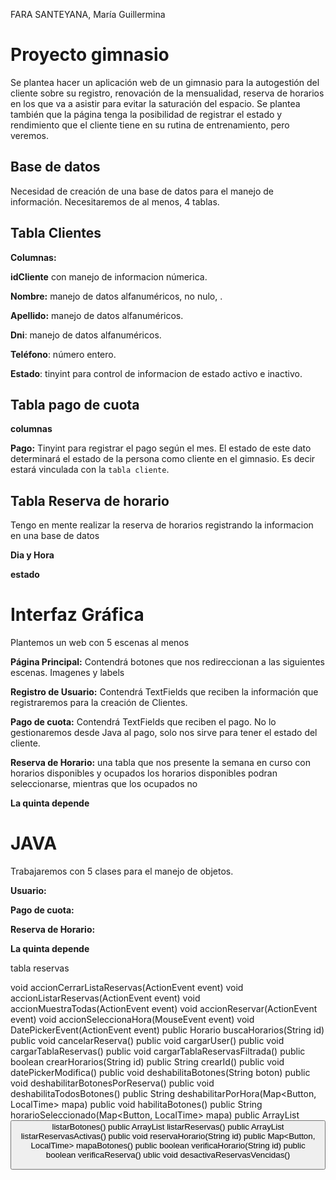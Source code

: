FARA SANTEYANA, María Guillermina

# Proyecto gimnasio 
Se plantea hacer un aplicación web de un gimnasio para la autogestión del cliente sobre su registro, renovación de la mensualidad, reserva de horarios en los que va a asistir para evitar la saturación del espacio. Se plantea también que la página tenga la posibilidad de registrar el estado y rendimiento que el cliente tiene en su rutina de entrenamiento, pero veremos.

## Base de datos 
Necesidad de creación de una base de datos para el manejo de información. Necesitaremos de al menos, 4 tablas.
## Tabla Clientes 
**Columnas:**

**idCliente** con manejo de informacion númerica.

**Nombre:** manejo de datos alfanuméricos, no nulo, .

**Apellido:** manejo de datos alfanuméricos.

**Dni**: manejo de datos alfanuméricos.

**Teléfono**: número entero.

**Estado**: tinyint para control de informacion de estado activo e inactivo. 

## Tabla pago de cuota 
**columnas**

**Pago:** Tinyint para registrar el pago según el mes. El estado de este dato determinará el estado de la persona como cliente en el gimnasio. Es decir estará vinculada con la ``tabla cliente``. 

## Tabla Reserva de horario 
Tengo en mente realizar la reserva de horarios registrando la informacion en una base de  datos

**Dia y Hora**

**estado**

# Interfaz Gráfica 
 Plantemos un web con 5 escenas al menos

**Página Principal:** Contendrá botones que nos redireccionan a las siguientes escenas. Imagenes y labels 

**Registro de Usuario:** Contendrá TextFields que reciben la información que registraremos para la creación de Clientes.

**Pago de cuota:** Contendrá TextFields que reciben el pago. No lo gestionaremos desde Java al pago, solo nos sirve para tener el estado del cliente.

**Reserva de Horario:** una tabla que nos presente la semana en curso con horarios disponibles y ocupados 
los horarios disponibles podran seleccionarse, mientras que los ocupados no 


**La quinta depende**

# JAVA 

Trabajaremos con 5 clases para el manejo de objetos.

**Usuario:**

**Pago de cuota:**

**Reserva de Horario:**

**La quinta depende**





tabla reservas

void accionCerrarListaReservas(ActionEvent event) 
void accionListarReservas(ActionEvent event)
 void accionMuestraTodas(ActionEvent event)
 void accionReservar(ActionEvent event) 
  void accionSeleccionaHora(MouseEvent event) 
 void DatePickerEvent(ActionEvent event)
 public Horario buscaHorarios(String id) 
 public void cancelarReserva()
 public void cargarUser()
 public void cargarTablaReservas() 
 public void cargarTablaReservasFiltrada() 
public boolean crearHorarios(String id)
 public String crearId() 
public void datePickerModifica()
 public void deshabilitaBotones(String boton) 
public void deshabilitarBotonesPorReserva()
 public void deshabilitaTodosBotones() 
 public String deshabilitarPorHora(Map<Button, LocalTime> mapa)
 public void habilitaBotones() 
public String horarioSeleccionado(Map<Button, LocalTime> mapa) 
public ArrayList<Button> listarBotones() 
 public ArrayList<HorarioReserva> listarReservas()
 public ArrayList<HorarioReserva> listarReservasActivas()
 public void reservaHorario(String id) 
 public Map<Button, LocalTime> mapaBotones()
public boolean verificaHorario(String id) 
public boolean verificaReserva()
ublic void desactivaReservasVencidas()
